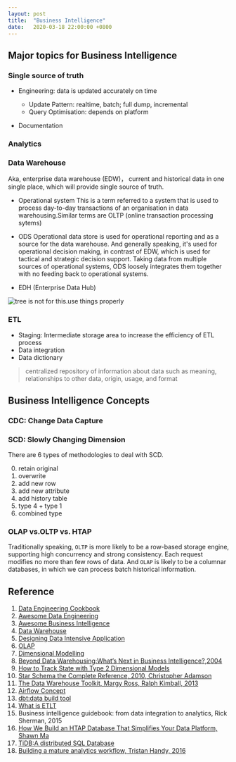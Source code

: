 ```yaml
---
layout: post
title:  "Business Intelligence"
date:   2020-03-18 22:00:00 +0800
---
```


## Major topics for Business Intelligence

### Single source of truth

- Engineering: data is updated accurately on time

  - Update Pattern: realtime, batch; full dump, incremental
  - Query Optimisation: depends on platform

- Documentation

### Analytics


### Data Warehouse

Aka, enterprise data warehouse (EDW)， current and historical data in one single place, which will provide single source of truth.


- Operational system
This is a term referred to a system that is used to process day-to-day transactions of an organisation in data warehousing.Similar terms are OLTP (online transaction processing sytems)

- ODS
Operational data store is used for operational reporting and as a source for the data warehouse. And generally speaking, it's used for operational decision making, in contrast of EDW, which is used for tactical and strategic decision support. Taking data from multiple sources of operational systems, ODS loosely integrates them together with no feeding back to operational systems.

- EDH (Enterprise Data Hub)

![tree is not for this.use things properly]({{site.baseurl}}/resources/different-layers-in-data-warehouse-architecture.png)

### ETL

- Staging: Intermediate storage area to increase the efficiency of ETL process
- Data integration
- Data dictionary

> centralized repository of information about data such as meaning, relationships to other data, origin, usage, and format

## Business Intelligence Concepts

### CDC: Change Data Capture

### SCD: Slowly Changing Dimension

There are 6 types of methodologies to deal with SCD.

0. retain original
1. overwrite
2. add new row
3. add new attribute
4. add history table
5. type 4 + type 1
6. combined type

### OLAP vs.OLTP vs. HTAP

Traditionally speaking, `OLTP` is more likely to be a row-based storage engine, supporting high concurrency and strong consistency. Each request modifies no more than few rows of data.
And `OLAP` is likely to be a columnar databases, in which we can process batch historical information.

## Reference

1. [Data Engineering Cookbook](https://github.com/andkret/Cookbook)
2. [Awesome Data Engineering](https://github.com/igorbarinov/awesome-data-engineering)
3. [Awesome Business Intelligence](https://github.com/thenaturalist/awesome-business-intelligence)
4. [Data Warehouse](https://www.wikiwand.com/en/Data_warehouse)
5. [Designing Data Intensive Application](https://dataintensive.net/)
6. [OLAP](https://www.wikiwand.com/en/Online_analytical_processing)
7. [Dimensional Modelling](https://www.wikiwand.com/en/Dimensional_modeling)
8. [Beyond Data Warehousing:What’s Next in Business Intelligence?,2004](https://dl.acm.org/doi/pdf/10.1145/1031763.1031765)
9. [How to Track State with Type 2 Dimensional Models](https://engineering.shopify.com/blogs/engineering/track-state-type-2-dimensional-models)
10. [Star Schema the Complete Reference, 2010, Christopher Adamson](https://learning.oreilly.com/library/view/star-schema-the/9780071744324/ch00fm6.html)
11. [The Data Warehouse Toolkit, Margy Ross, Ralph Kimball, 2013](https://learning.oreilly.com/library/view/the-data-warehouse/9781118530801/9781118530801c00.xhtml)
12. [Airflow Concept](https://airflow.readthedocs.io/en/stable/concepts.html)
13. [dbt:data build tool](https://docs.getdbt.com/docs/introduction)
14. [What is ETLT](https://www.xplenty.com/blog/what-is-etlt/)
15. Business intelligence guidebook: from data integration to analytics, Rick Sherman, 2015
16. [How We Build an HTAP Database That Simplifies Your Data Platform, Shawn Ma](https://pingcap.com/blog/how-we-build-an-htap-database-that-simplifies-your-data-platform)
17. [TiDB:A distributed SQL Database](https://github.com/pingcap/tidb)
18. [Building a mature analytics workflow, Tristan Handy, 2016](https://blog.fishtownanalytics.com/building-a-mature-analytics-workflow/)